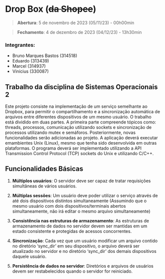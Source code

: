 # Drop Box (<s>da Shopee</s>)

> **Abertura**: 5 de novembro de 2023 (05/11/23) - 00h00min

> **Fechamento**: 4 de dezembro de 2023 (04/12/23) - 13h30min 

### Integrantes:
* Bruno Marques Bastos (314518)
* Eduardo (313439)
* Marcel (314937)
* Vinícius (330087)

## Trabalho da disciplina de Sistemas Operacionais 2
Este projeto consiste na implementação de um serviço semelhante ao Dropbox, para permitir o compartilhamento e a sincronização automática de arquivos entre diferentes dispositivos de um mesmo usuário. O trabalho está dividido em duas partes. A primeira parte compreende tópicos como: threads, processos, comunicação utilizando sockets e sincronização de processos utilizando mutex e semáforos. Posteriormente, novas funcionalidades serão adicionadas ao projeto. A aplicação deverá executar emambientes Unix (Linux), mesmo que tenha sido desenvolvida em outras plataformas. O programa deverá ser implementado utilizando a API Transmission Control Protocol (TCP) sockets do Unix e utilizando C/C++.

## Funcionalidades Básicas
1) **Múltiplos usuários**: O servidor deve ser capaz de tratar requisições simultâneas de vários usuários. 

2) **Múltiplas sessões**: Um usuário deve poder utilizar o serviço através de até dois dispositivos distintos simultaneamente (Assumindo que o mesmo usuário com dois dispositivos/terminais abertos simultaneamente, não irá editar o mesmo arquivo simultaneamente)

3) **Consistência nas estruturas de armazenamento**: As estruturas de armazenamento de dados no servidor devem ser mantidas em um estado consistente e protegidas de acessos concorrentes.

4) **Sincronização**:  Cada vez que um usuário modificar um arquivo contido no diretório ‘sync_dir’ em seu dispositivo, o arquivo deverá ser atualizado no servidor e no diretório ‘sync_dir’ dos demais dispositivos daquele usuário.

5) **Persistência de dados no servidor**: Diretórios e arquivos de usuários devem ser restabelecidos quando o servidor for reiniciado.
